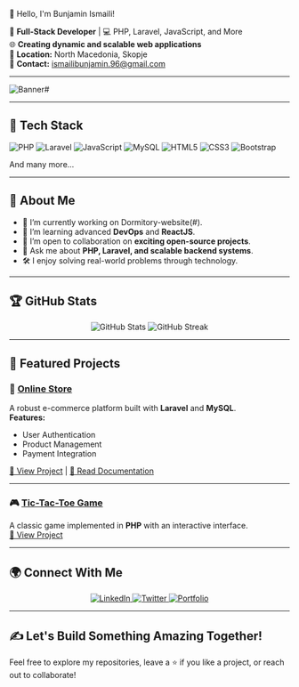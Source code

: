 👋 Hello, I'm Bunjamin Ismaili!

🚀 **Full-Stack Developer** | 💻 PHP, Laravel, JavaScript, and More  
🌐 **Creating dynamic and scalable web applications**  
📍 **Location:** North Macedonia, Skopje  
📧 **Contact:** ismailibunjamin.96@gmail.com  

---

![Banner](https://github.com/user-attachments/assets/647de074-db0c-4647-b5dc-d72d3059558c)#

---

## 🔧 **Tech Stack**

![PHP](https://img.shields.io/badge/PHP-777BB4?style=for-the-badge&logo=php&logoColor=white)
![Laravel](https://img.shields.io/badge/Laravel-FF2D20?style=for-the-badge&logo=laravel&logoColor=white)
![JavaScript](https://img.shields.io/badge/JavaScript-F7DF1E?style=for-the-badge&logo=javascript&logoColor=black)
![MySQL](https://img.shields.io/badge/MySQL-4479A1?style=for-the-badge&logo=mysql&logoColor=white)
![HTML5](https://img.shields.io/badge/HTML5-E34F26?style=for-the-badge&logo=html5&logoColor=white)
![CSS3](https://img.shields.io/badge/CSS3-1572B6?style=for-the-badge&logo=css3&logoColor=white)
![Bootstrap](https://img.shields.io/badge/Bootstrap-7952B3?style=for-the-badge&logo=bootstrap&logoColor=white)

And many more...

---

## 🌟 **About Me**

- 🔭 I’m currently working on Dormitory-website(#).
- 🌱 I’m learning advanced **DevOps** and **ReactJS**.
- 👯 I’m open to collaboration on **exciting open-source projects**.
- 💬 Ask me about **PHP, Laravel, and scalable backend systems**.
- 🛠️ I enjoy solving real-world problems through technology.

---

## 🏆 **GitHub Stats**

<p align="center">
  <img src="https://github-readme-stats.vercel.app/api?username=YourGitHubUsername&show_icons=true&theme=radical" alt="GitHub Stats" />
  <img src="https://github-readme-streak-stats.herokuapp.com/?user=YourGitHubUsername&theme=radical" alt="GitHub Streak" />
</p>

---

## 📂 **Featured Projects**

### 🛒 [Online Store](#)
A robust e-commerce platform built with **Laravel** and **MySQL**.  
**Features:**  
- User Authentication
- Product Management
- Payment Integration  

[🔗 View Project](#) | [📄 Read Documentation](#)

---

### 🎮 [Tic-Tac-Toe Game](#)
A classic game implemented in **PHP** with an interactive interface.  
[🔗 View Project](#)

---

## 🌍 **Connect With Me**

<p align="center">
  <a href="https://www.linkedin.com/in/your-profile" target="_blank">
    <img src="https://img.shields.io/badge/LinkedIn-0077B5?style=for-the-badge&logo=linkedin&logoColor=white" alt="LinkedIn" />
  </a>
  <a href="https://twitter.com/your-handle" target="_blank">
    <img src="https://img.shields.io/badge/Twitter-1DA1F2?style=for-the-badge&logo=twitter&logoColor=white" alt="Twitter" />
  </a>
  <a href="https://your-portfolio-link.com" target="_blank">
    <img src="https://img.shields.io/badge/Portfolio-121212?style=for-the-badge&logo=google-chrome&logoColor=white" alt="Portfolio" />
  </a>
</p>

---

## ✍️ **Let's Build Something Amazing Together!**
Feel free to explore my repositories, leave a ⭐ if you like a project, or reach out to collaborate!

